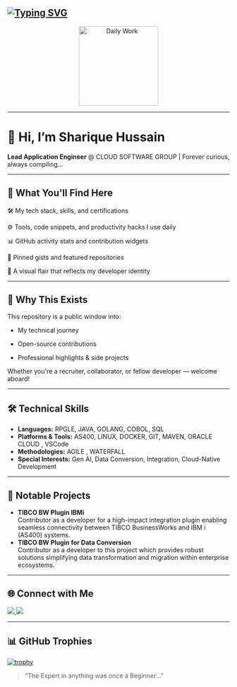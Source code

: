 
[![Typing SVG](https://readme-typing-svg.demolab.com?font=Fira+Code&pause=1000&width=435&lines=%F0%9F%91%8BHi%2CI'm+Sharique+Hussain!;%F0%9F%92%BBLead+Engineer%40CloudSoftwareGroup;%F0%9F%9A%80IBM+i%7CJava%7CTIBCO+BW%7CGolang%7CDocker%7CLinux%7CGen-AI)](https://git.io/typing-svg)
---

<p align="center">
  <img alt="Daily Work" height="180px" src="https://i.imgur.com/uhZdH9C.gif" />
</p>

---

# 👋 Hi, I’m Sharique Hussain

**Lead Application Engineer** @ CLOUD SOFTWARE GROUP | Forever curious, always compiling…

---

## 🧠 What You'll Find Here

🛠️  My tech stack, skills, and certifications

⚙️  Tools, code snippets, and productivity hacks I use daily

📊  GitHub activity stats and contribution widgets

📌  Pinned gists and featured repositories

🌟  A visual flair that reflects my developer identity

---

## 💬 Why This Exists

This repository is a public window into:

  -  My technical journey

  -  Open-source contributions

  -  Professional highlights & side projects

Whether you're a recruiter, collaborator, or fellow developer — welcome aboard!

---

## 🛠️ Technical Skills

- **Languages:** RPGLE, JAVA, GOLANG, COBOL, SQL
- **Platforms & Tools:** AS400, LINUX, DOCKER, GIT, MAVEN, ORACLE CLOUD , VSCode
- **Methodologies:** AGILE , WATERFALL
- **Special Interests:** Gen AI, Data Conversion, Integration, Cloud-Native Development

---

## 🌟 Notable Projects

- **TIBCO BW Plugin IBMi**  
  Contributor as a developer for a high-impact integration plugin enabling seamless connectivity between TIBCO BusinessWorks and IBM i (AS400) systems.
- **TIBCO BW Plugin for Data Conversion**  
  Contributor as a developer to this project which provides robust solutions simplifying data transformation and migration within enterprise ecosystems.

---

## 🌐 Connect with Me

<p>
  <a href="https://www.linkedin.com/in/sharique-hussain-learn">
    <img src="https://img.shields.io/badge/LinkedIn-Sharique%20Hussain-blue?style=flat&logo=linkedin" />
  </a>
  <img src="https://komarev.com/ghpvc/?username=shussain-tibco&label=Profile+Views&color=orange&style=flat" />
</p>

<!-- [![LinkedIn](https://img.shields.io/badge/LinkedIn-blue?style=flat&logo=linkedin)](https://www.linkedin.com/in/sharique-hussain-learn) -->

---

## 📊 GitHub Trophies


[![trophy](https://github-profile-trophy.vercel.app/?username=shussain-tibco&theme=gruvbox&no-frame=true&row=1&column=6)](https://github.com/ryo-ma/github-profile-trophy)

<!-- ![Visitor Count](https://komarev.com/ghpvc/?username=shussain-tibco&label=Profile+Views&color=blue&style=flat-square) -->


> “The Expert in anything was once a Beginner…”


<!-- ![Github stats](https://github-readme-stats.vercel.app/api?username=gwenf&show_icons=true)


<!-- [![Top Langs](https://github-readme-stats.vercel.app/api/top-langs/?username=gwenf)](https://github.com/anuraghazra/github-readme-stats) -->


<!--
**Sharique55/Sharique55** is a ✨ _special_ ✨ repository because its `README.md` (this file) appears on your GitHub profile.

Here are some ideas to get you started:

- 🔭 I’m currently working on ...
- 🌱 I’m currently learning ...
- 👯 I’m looking to collaborate on ...
- 🤔 I’m looking for help with ...
- 💬 Ask me about ...
- 📫 How to reach me: ...
- 😄 Pronouns: ...
- ⚡ Fun fact: ...
-->
